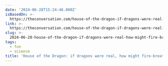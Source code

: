 ```yaml
---
date: '2024-06-28T15:24:46.000Z'
isBasedOn: >-
  https://theconversation.com/house-of-the-dragon-if-dragons-were-real-how-might-fire-breathing-work-232777?utm_source=clivethompson&utm_medium=email&utm_campaign=linkfest-22-dragon-biology-soviet-food-kiosks-and
link: >-
  https://theconversation.com/house-of-the-dragon-if-dragons-were-real-how-might-fire-breathing-work-232777?utm_source=clivethompson&utm_medium=email&utm_campaign=linkfest-22-dragon-biology-soviet-food-kiosks-and
slug: >-
  2024-06-28-house-of-the-dragon-if-dragons-were-real-how-might-fire-breathing-work
tags:
  - fun
  - science
title: 'House of the Dragon: if dragons were real, how might fire-breathing work?'
---
```

 

